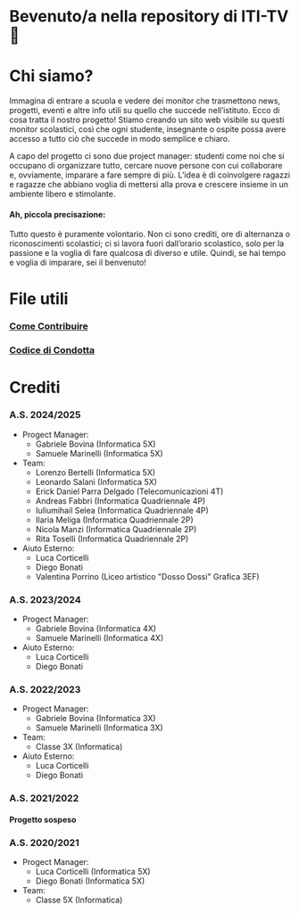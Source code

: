 # Bevenuto/a nella repository di ITI-TV 👋

# Chi siamo?
Immagina di entrare a scuola e vedere dei monitor che trasmettono news, progetti, eventi e altre info utili su quello che succede nell’istituto. Ecco di cosa tratta il nostro progetto! Stiamo creando un sito web visibile su questi monitor scolastici, così che ogni studente, insegnante o ospite possa avere accesso a tutto ciò che succede in modo semplice e chiaro.

A capo del progetto ci sono due project manager: studenti come noi che si occupano di organizzare tutto, cercare nuove persone con cui collaborare e, ovviamente, imparare a fare sempre di più. L’idea è di coinvolgere ragazzi e ragazze che abbiano voglia di mettersi alla prova e crescere insieme in un ambiente libero e stimolante.

#### Ah, piccola precisazione: 
Tutto questo è puramente volontario. Non ci sono crediti, ore di alternanza o riconoscimenti scolastici; ci si lavora fuori dall’orario scolastico, solo per la passione e la voglia di fare qualcosa di diverso e utile. Quindi, se hai tempo e voglia di imparare, sei il benvenuto!

# File utili
### [Come Contribuire](https://github.com/ITI-TV/.github/blob/main/CONTRIBUTING.md)
### [Codice di Condotta](https://github.com/ITI-TV/.github/blob/main/CODE_OF_CONDUCT.md)

# Crediti
### A.S. 2024/2025
- Progect Manager:
  - Gabriele Bovina (Informatica 5X)
  - Samuele Marinelli (Informatica 5X)
- Team:
  - Lorenzo Bertelli (Informatica 5X)
  - Leonardo Salani (Informatica 5X)
  - Erick Daniel Parra Delgado (Telecomunicazioni 4T)
  - Andreas Fabbri (Informatica Quadriennale 4P)
  - Iuliumihail Selea (Informatica Quadriennale 4P)
  - Ilaria Meliga (Informatica Quadriennale 2P)
  - Nicola Manzi (Informatica Quadriennale 2P)
  - Rita Toselli (Informatica Quadriennale 2P)
- Aiuto Esterno:
  - Luca Corticelli
  - Diego Bonati
  - Valentina Porrino (Liceo artistico "Dosso Dossi" Grafica 3EF)

### A.S. 2023/2024
- Progect Manager:
  - Gabriele Bovina (Informatica 4X)
  - Samuele Marinelli (Informatica 4X)
- Aiuto Esterno:
  - Luca Corticelli
  - Diego Bonati

### A.S. 2022/2023
- Progect Manager:
  - Gabriele Bovina (Informatica 3X)
  - Samuele Marinelli (Informatica 3X)
- Team:
  - Classe 3X (Informatica)
- Aiuto Esterno:
  - Luca Corticelli
  - Diego Bonati

### A.S. 2021/2022
#### Progetto sospeso

### A.S. 2020/2021
- Progect Manager:
  - Luca Corticelli (Informatica 5X)
  - Diego Bonati (Informatica 5X)
- Team:
  - Classe 5X (Informatica)

